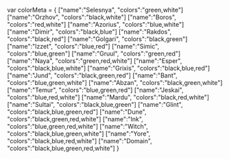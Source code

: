 var colorMeta = {
["name":"Selesnya", "colors":"green,white"]
["name":"Orzhov", "colors":"black,white"]
["name":"Boros", "colors":"red,white"]
["name":"Azorius", "colors":"blue,white"]
["name":"Dimir", "colors":"black,blue"]
["name":"Rakdos", "colors":"black,red"]
["name":"Golgari", "colors":"black,green"]
["name":"Izzet", "colors":"blue,red"]
["name":"Simic", "colors":"blue,green"]
["name":"Gruul", "colors":"green,red"]
["name":"Naya", "colors":"green,red,white"]
["name":"Esper", "colors":"black,blue,white"]
["name":"Grixis", "colors":"black,blue,red"]
["name":"Jund", "colors":"black,green,red"]
["name":"Bant", "colors":"blue,green,white"]
["name":"Abzan", "colors":"black,green,white"]
["name":"Temur", "colors":"blue,green,red"]
["name":"Jeskai", "colors":"blue,red,white"]
["name":"Mardu", "colors":"black,red,white"]
["name":"Sultai", "colors":"black,blue,green"]
["name":"Glint", "colors":"black,blue,green,red"]
["name":"Dune", "colors":"black,green,red,white"]
["name":"Ink", "colors":"blue,green,red,white"]
["name":"Witch", "colors":"black,blue,green,white"]
["name":"Yore", "colors":"black,blue,red,white"]
["name":"Domain", "colors":"black,blue,green,red,white"]
}
